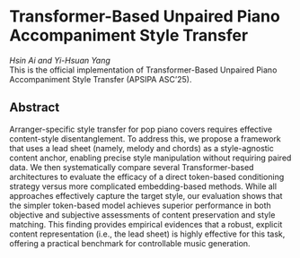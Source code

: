 # Transformer-Based Unpaired Piano Accompaniment Style Transfer
<i>Hsin Ai and Yi-Hsuan Yang</i><br>
This is the official implementation of Transformer-Based Unpaired Piano Accompaniment Style Transfer (APSIPA ASC’25).

## Abstract
Arranger-specific style transfer for pop piano covers requires effective content-style disentanglement. To address this, we propose a framework that uses a lead sheet (namely, melody and chords) as a style-agnostic content anchor, enabling precise style manipulation without requiring paired data. We then systematically compare several Transformer-based architectures to evaluate the efficacy of a direct token-based conditioning strategy versus more complicated embedding-based methods. While all approaches effectively capture the target style, our evaluation shows that the simpler token-based model achieves superior performance in both objective and subjective assessments of content preservation and style matching. This finding provides empirical evidences that a robust, explicit content representation (i.e., the lead sheet) is highly effective for this task, offering a practical benchmark for controllable music generation.

